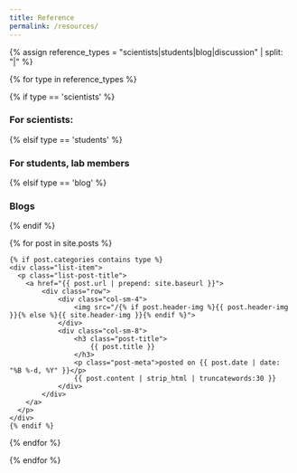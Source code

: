 ```yaml
---
title: Reference
permalink: /resources/
---
```


{% assign reference_types = "scientists|students|blog|discussion" | split: "|" %}

{% for type in reference_types %}

{% if type == 'scientists' %}
### **For scientists:**
 {% elsif type == 'students' %}
### **For students, lab members**
 {% elsif type == 'blog' %}
### **Blogs**
{% endif %}

<div class="content list">
  {% for post in site.posts %}

    {% if post.categories contains type %}
    <div class="list-item">
      <p class="list-post-title">
        <a href="{{ post.url | prepend: site.baseurl }}">
            <div class="row">
                <div class="col-sm-4">
                    <img src="/{% if post.header-img %}{{ post.header-img }}{% else %}{{ site.header-img }}{% endif %}">
                </div>
                <div class="col-sm-8">
                    <h3 class="post-title">
                        {{ post.title }}
                    </h3>
                    <p class="post-meta">posted on {{ post.date | date: "%B %-d, %Y" }}</p>
                    {{ post.content | strip_html | truncatewords:30 }}
                </div>
            </div>
        </a>
      </p>
    </div>
    {% endif %}

  {% endfor %}
</div>

{% endfor %}
